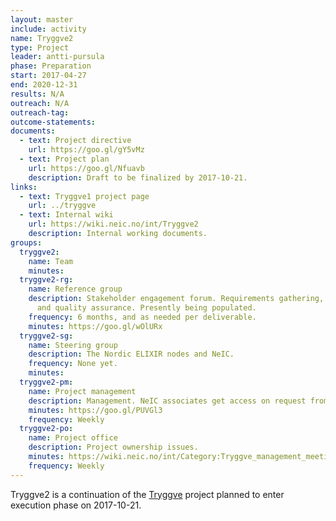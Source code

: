 ```yaml
---
layout: master
include: activity
name: Tryggve2
type: Project
leader: antti-pursula
phase: Preparation
start: 2017-04-27
end: 2020-12-31
results: N/A
outreach: N/A
outreach-tag:
outcome-statements:
documents:
  - text: Project directive
    url: https://goo.gl/gY5vMz
  - text: Project plan
    url: https://goo.gl/Nfuavb
    description: Draft to be finalized by 2017-10-21.
links:
  - text: Tryggve1 project page
    url: ../tryggve
  - text: Internal wiki
    url: https://wiki.neic.no/int/Tryggve2
    description: Internal working documents.
groups:
  tryggve2:
    name: Team
    minutes:
  tryggve2-rg:
    name: Reference group
    description: Stakeholder engagement forum. Requirements gathering, outreach
      and quality assurance. Presently being populated.
    frequency: 6 months, and as needed per deliverable.
    minutes: https://goo.gl/wOlURx
  tryggve2-sg:
    name: Steering group
    description: The Nordic ELIXIR nodes and NeIC.
    frequency: None yet.
    minutes:
  tryggve2-pm:
    name: Project management
    description: Management. NeIC associates get access on request from project management.
    minutes: https://goo.gl/PUVGl3
    frequency: Weekly
  tryggve2-po:
    name: Project office
    description: Project ownership issues.
    minutes: https://wiki.neic.no/int/Category:Tryggve_management_meetings
    frequency: Weekly
---
```

Tryggve2 is a continuation of the [Tryggve](../tryggve/) project planned to enter
execution phase on 2017-10-21.
